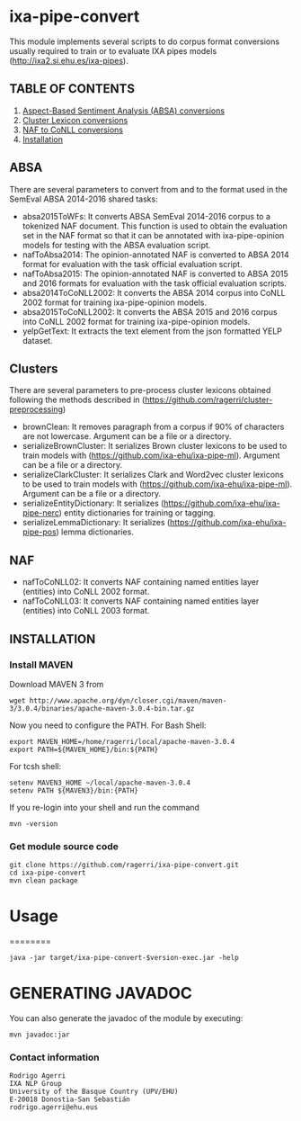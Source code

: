 
ixa-pipe-convert
=================

This module implements several scripts to do corpus format conversions usually required to train
or to evaluate IXA pipes models (http://ixa2.si.ehu.es/ixa-pipes).

## TABLE OF CONTENTS

1. [Aspect-Based Sentiment Analysis (ABSA) conversions](#absa)
2. [Cluster Lexicon conversions](#clusters)
3. [NAF to CoNLL conversions](#naf)
4. [Installation](#installation)

## ABSA

There are several parameters to convert from and to the format used in the SemEval ABSA 2014-2016 shared tasks:

+ absa2015ToWFs: It converts ABSA SemEval 2014-2016 corpus to a tokenized NAF document. This function is used to obtain the evaluation set in the NAF format so that it can be annotated with ixa-pipe-opinion models for testing with the ABSA evaluation script.
+ nafToAbsa2014: The opinion-annotated NAF is converted to ABSA 2014 format for evaluation with the task official evaluation script.
+ nafToAbsa2015: The opinion-annotated NAF is converted to ABSA 2015 and 2016 formats for evaluation with the task official evaluation scripts.
+ absa2014ToCoNLL2002: It converts the ABSA 2014 corpus into CoNLL 2002 format for training ixa-pipe-opinion models.
+ absa2015ToCoNLL2002: It converts the ABSA 2015 and 2016 corpus into CoNLL 2002 format for training ixa-pipe-opinion models.
+ yelpGetText: It extracts the text element from the json formatted YELP dataset.

## Clusters

There are several parameters to pre-process cluster lexicons obtained following the methods described in (https://github.com/ragerri/cluster-preprocessing)

+ brownClean: It removes paragraph from a corpus if 90% of characters are not lowercase. Argument can be a file or a directory.
+ serializeBrownCluster: It serializes Brown cluster lexicons to be used to train models with (https://github.com/ixa-ehu/ixa-pipe-ml). Argument can be a file or a directory.
+ serializeClarkCluster: It serializes Clark and Word2vec cluster lexicons to be used to train models with  (https://github.com/ixa-ehu/ixa-pipe-ml). Argument can be a file or a directory.
+ serializeEntityDictionary: It serializes (https://github.com/ixa-ehu/ixa-pipe-nerc) entity dictionaries for training or tagging.
+ serializeLemmaDictionary: It serializes (https://github.com/ixa-ehu/ixa-pipe-pos) lemma dictionaries.

## NAF

+ nafToCoNLL02: It converts NAF containing named entities layer (entities) into CoNLL 2002 format.
+ nafToCoNLL03: It converts NAF containing named entities layer (entities) into CoNLL 2003 format.

## INSTALLATION

### Install MAVEN

Download MAVEN 3 from

````shell
wget http://www.apache.org/dyn/closer.cgi/maven/maven-3/3.0.4/binaries/apache-maven-3.0.4-bin.tar.gz
````

Now you need to configure the PATH. For Bash Shell:

````shell
export MAVEN_HOME=/home/ragerri/local/apache-maven-3.0.4
export PATH=${MAVEN_HOME}/bin:${PATH}
````

For tcsh shell:

````shell
setenv MAVEN3_HOME ~/local/apache-maven-3.0.4
setenv PATH ${MAVEN3}/bin:{PATH}
````

If you re-login into your shell and run the command

````shell
mvn -version
````

### Get module source code

````shell
git clone https://github.com/ragerri/ixa-pipe-convert.git
cd ixa-pipe-convert
mvn clean package
````

# Usage
========

````shell
java -jar target/ixa-pipe-convert-$version-exec.jar -help
````

# GENERATING JAVADOC

You can also generate the javadoc of the module by executing:

````shell
mvn javadoc:jar
````

### Contact information

````shell
Rodrigo Agerri
IXA NLP Group
University of the Basque Country (UPV/EHU)
E-20018 Donostia-San Sebastián
rodrigo.agerri@ehu.eus
````
